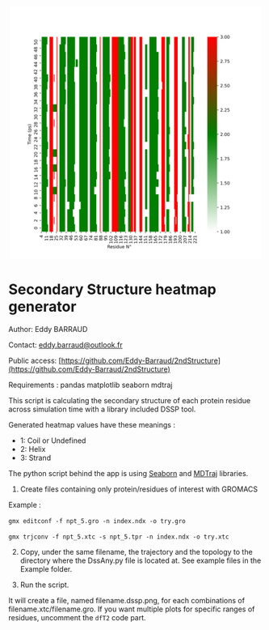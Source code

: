 <p align="center"><img width="500" alt="portfolio_view" src="./Example/try.dssp.png"></p>

# Secondary Structure heatmap generator

Author: Eddy BARRAUD

Contact: <eddy.barraud@outlook.fr>

Public access: [https://github.com/Eddy-Barraud/2ndStructure](https://github.com/Eddy-Barraud/2ndStructure)

Requirements : pandas matplotlib seaborn mdtraj

This script is calculating the secondary structure of each protein residue across simulation time with a library included DSSP tool.

Generated heatmap values have these meanings :
-   1: Coil or Undefined
-   2: Helix
-   3: Strand

The python script behind the app is using [Seaborn](https://github.com/mwaskom/seaborn) and [MDTraj](https://github.com/mdtraj/mdtraj) libraries.

1. Create files containing only protein/residues of interest with GROMACS

Example : 

`gmx editconf -f npt_5.gro -n index.ndx -o try.gro`

`gmx trjconv -f npt_5.xtc -s npt_5.tpr -n index.ndx -o try.xtc`

2. Copy, under the same filename, the trajectory and the topology to the directory where the DssAny.py file is located at. See example files in the Example folder.

3. Run the script.

It will create a file, named filename.dssp.png, for each combinations of filename.xtc/filename.gro.
If you want multiple plots for specific ranges of residues, uncomment the `dfT2` code part.